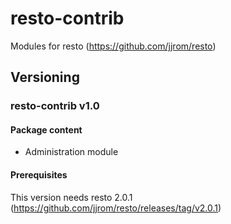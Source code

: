 # resto-contrib

Modules for resto (https://github.com/jjrom/resto)

## Versioning

### resto-contrib v1.0

#### Package content

* Administration module

#### Prerequisites

This version needs resto 2.0.1 (https://github.com/jjrom/resto/releases/tag/v2.0.1)
